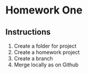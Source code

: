 # Homework One
## Instructions
1.  Create a folder for project
2. Create a homework project 
3. Create a  branch
4. Merge locally as on Github
